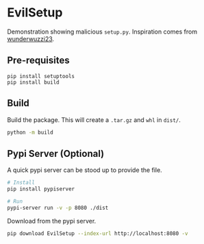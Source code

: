 # EvilSetup
Demonstration showing malicious `setup.py`.
Inspiration comes from [wunderwuzzi23](https://github.com/wunderwuzzi23/this_is_fine_wuzzi/).

## Pre-requisites
```commandline
pip install setuptools
pip install build
```

## Build
Build the package. This will create a `.tar.gz` and `whl` in `dist/`.
```bash
python -m build
```

## Pypi Server (Optional)
A quick pypi server can be stood up to provide the file.

```bash
# Install
pip install pypiserver

# Run
pypi-server run -v -p 8080 ./dist
```

Download from the pypi server.
```bash
pip download EvilSetup --index-url http://localhost:8080 -v
````